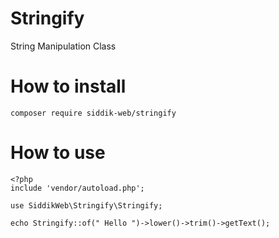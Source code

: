# Stringify
String Manipulation Class 

# How to install
```
composer require siddik-web/stringify
```
# How to use
```
<?php
include 'vendor/autoload.php';

use SiddikWeb\Stringify\Stringify;

echo Stringify::of(" Hello ")->lower()->trim()->getText();
```
